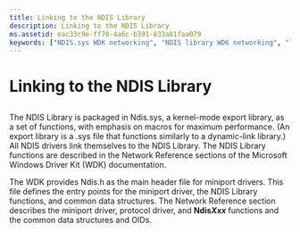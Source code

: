 ```yaml
---
title: Linking to the NDIS Library
description: Linking to the NDIS Library
ms.assetid: eac33c9e-ff70-4a6c-b391-833a81faa079
keywords: ["NDIS.sys WDK networking", "NDIS library WDK networking", "linking NDIS library WDK networking", "library WDK NDIS"]
---
```


# Linking to the NDIS Library


## <a href="" id="ddk-linking-to-the-ndis-library-ng"></a>


The NDIS Library is packaged in Ndis.sys, a kernel-mode export library, as a set of functions, with emphasis on macros for maximum performance. (An export library is a .sys file that functions similarly to a dynamic-link library.) All NDIS drivers link themselves to the NDIS Library. The NDIS Library functions are described in the Network Reference sections of the Microsoft Windows Driver Kit (WDK) documentation.

The WDK provides Ndis.h as the main header file for miniport drivers. This file defines the entry points for the miniport driver, the NDIS Library functions, and common data structures. The Network Reference section describes the miniport driver, protocol driver, and **Ndis*Xxx*** functions and the common data structures and OIDs.

 

 





